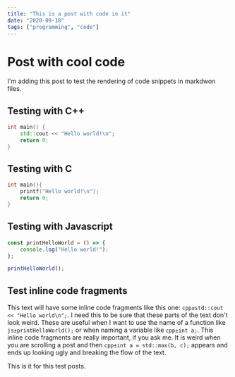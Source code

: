 ```yaml
---
title: "This is a post with code in it"
date: "2020-09-18"
tags: ["programming", "code"]
---
```


# Post with cool code

I'm adding this post to test the rendering of code snippets in markdwon files.

## Testing with C++

```cpp
int main() {
	std::cout << "Hello world!\n";
	return 0;
}
```

## Testing with C

```c
int main(){
	printf("Hello world!\n");
	return 0;
}
```

## Testing with Javascript

```js
const printHelloWorld = () => {
	console.log("Hello world!");
};

printHelloWorld();
```

## Test inline code fragments

This text will have some inline code fragments like this one: `cpp±std::cout << "Hello world\n";`. I need this to be sure that these parts of the text don't look weird. These are useful when I want to use the name of a function like `js±printHelloWorld();` or when naming a variable like `cpp±int a;`. This inline code fragments are really important, if you ask me. It is weird when you are scrolling a post and then `cpp±int a = std::max(b, c);` appears and ends up looking ugly and breaking the flow of the text.

This is it for this test posts.
